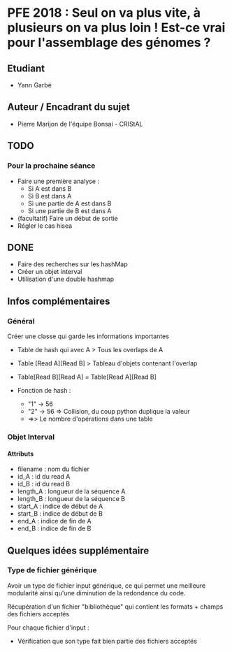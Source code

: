 # PFE 2018 : Seul on va plus vite, à plusieurs on va plus loin ! Est-ce vrai pour l'assemblage des génomes ?

## Etudiant

- Yann Garbé

## Auteur / Encadrant du sujet

- Pierre Marijon de l'équipe Bonsai - CRIStAL

## TODO

### Pour la prochaine séance

- Faire une première analyse :
    - Si A est dans B
    - Si B est dans A
    - Si une partie de A est dans B
    - Si une partie de B est dans A
- (facultatif) Faire un début de sortie
- Régler le cas hisea

## DONE

- Faire des recherches sur les hashMap
- Créer un objet interval
- Utilisation d'une double hashmap

## Infos complémentaires

### Général

Créer une classe qui garde les informations importantes

- Table de hash qui avec A > Tous les overlaps de A
- Table [Read A][Read B] > Tableau d'objets contenant l'overlap
- Table[Read B][Read A] = Table[Read A][Read B]
- Fonction de hash :

    - "1" -> 56
    - "2" -> 56 => Collision, du coup python duplique la valeur
    - =>> Le nombre d'opérations dans une table

### Objet Interval

#### Attributs

- filename : nom du fichier
- id_A : id du read A
- id_B : id du read B
- length_A : longueur de la séquence A
- length_B : longueur de la séquence B
- start_A : indice de début de A
- start_B : indice de début de B
- end_A : indice de fin de A
- end_B : indice de fin de B

## Quelques idées supplémentaire

### Type de fichier générique

Avoir un type de fichier input générique, ce qui permet une meilleure modularité ainsi qu'une diminution de la redondance du code.

Récupération d'un fichier "bibliothèque" qui contient les formats + champs des fichiers acceptés

Pour chaque fichier d'input :

- Vérification que son type fait bien partie des fichiers acceptés
